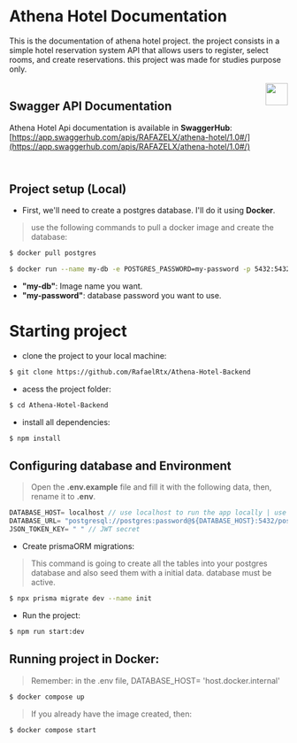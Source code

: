 # Athena Hotel Documentation
This is the documentation of athena hotel project. the project consists in a simple hotel reservation system API that allows users to register, select rooms, and create reservations. this project was made for studies purpose only.
</br>
</br>
<img src="https://raw.githubusercontent.com/swagger-api/swagger.io/wordpress/images/assets/SW-logo-clr.png" height="40" align="right">
## Swagger API Documentation
Athena Hotel Api documentation is available in **SwaggerHub**: [https://app.swaggerhub.com/apis/RAFAZELX/athena-hotel/1.0#/](https://app.swaggerhub.com/apis/RAFAZELX/athena-hotel/1.0#/)
</br>
</br>
#

## Project setup (Local)
- First, we'll need to create a postgres database. I'll do it using **Docker**.
> use the following commands to pull a docker image and create the database:
```zsh
$ docker pull postgres
```
```zsh
$ docker run --name my-db -e POSTGRES_PASSWORD=my-password -p 5432:5432 -d postgres
```
- **"my-db"**: Image name you want.
- **"my-password"**: database password you want to use.

# Starting project
- clone the project to your local machine:

```bash
$ git clone https://github.com/RafaelRtx/Athena-Hotel-Backend
```
- acess the project folder:

```bash
$ cd Athena-Hotel-Backend
```
- install all dependencies:

```bash
$ npm install
```

## Configuring database and Environment
> Open the **.env.example** file and fill it with the following data, then, rename it to **.env**.
```ts
DATABASE_HOST= localhost // use localhost to run the app locally | use host.docker.internal to run in Docker.
DATABASE_URL= "postgresql://postgres:password@${DATABASE_HOST}:5432/postgres?schema=public" // "postgres" is the default database username, and so is the port 5432.
JSON_TOKEN_KEY= " " // JWT secret

```
- Create prismaORM migrations:
> This command is going to create all the tables into your postgres database and also seed them with a initial data. database must be active.
```bash
$ npx prisma migrate dev --name init
```
- Run the project:
```bash
$ npm run start:dev
```

## Running project in Docker:
> Remember: in the .env file, DATABASE_HOST= 'host.docker.internal'

```bash
$ docker compose up
```
> If you already have the image created, then:
```bash
$ docker compose start
```





